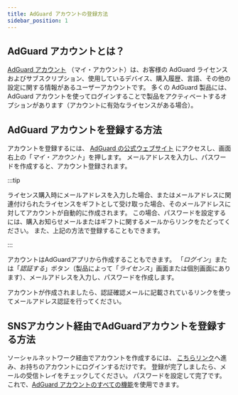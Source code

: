 ```yaml
---
title: AdGuard アカウントの登録方法
sidebar_position: 1
---
```


## AdGuard アカウントとは？

[AdGuard アカウント](https://my.adguard.com/) （マイ・アカウント）は、お客様の AdGuard ライセンスおよびサブスクリプション、使用しているデバイス、購入履歴、言語、その他の設定に関する情報があるユーザーアカウントです。 多くの AdGuard 製品には、AdGuard アカウントを使ってログインすることで製品をアクティベートするオプションがあります（アカウントに有効なライセンスがある場合）。

## AdGuard アカウントを登録する方法

アカウントを登録するには、 [AdGuard の公式ウェブサイト](https://adguard.com/welcome.html) にアクセスし、画面右上の「*マイ・アカウント*」を押します。 メールアドレスを入力し、パスワードを作成すると、アカウント登録されます。

:::tip

ライセンス購入時にメールアドレスを入力した場合、またはメールアドレスに関連付けられたライセンスをギフトとして受け取った場合、そのメールアドレスに対してアカウントが自動的に作成されます。 この場合、パスワードを設定するには、購入お知らせメールまたはギフトに関するメールからリンクをたどってください。 また、上記の方法で登録することもできます。

:::

アカウントはAdGuardアプリから作成することもできます。 「*ログイン*」または「*認証する*」ボタン（製品によって「*ライセンス*」画面または個別画面にあります）、メールアドレスを入力し、パスワードを作成します。

アカウントが作成されましたら、認証確認メールに記載されているリンクを使ってメールアドレス認証を行ってください。

## SNSアカウント経由でAdGuardアカウントを登録する方法

ソーシャルネットワーク経由でアカウントを作成するには、 [こちらリンク](https://auth.adguard.com/login.html)へ進み、お持ちのアカウントにログインするだけです。 登録が完了しましたら、メールの受信トレイをチェックしてください。 パスワードを設定して完了です。 これで、[AdGuard アカウントのすべての機能](https://adguard.com/kb/general/account/features/)を使用できます。
